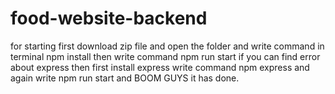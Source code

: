 # food-website-backend

for starting first download zip file and open the folder and write command in terminal    npm install   then write command npm run start  if you can find error about express then 
first install express  write command   npm express  and again write  npm run start   and  BOOM GUYS it has done.
